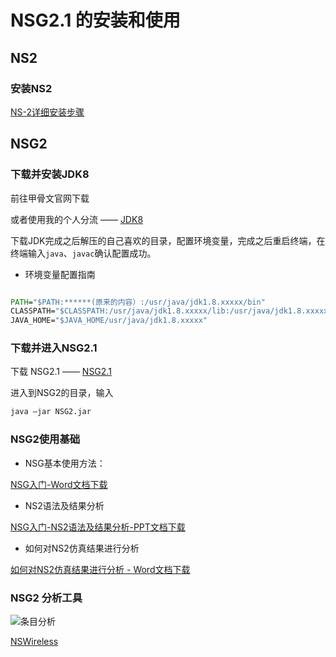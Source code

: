 # NSG2.1 的安装和使用

## NS2

### 安装NS2

[NS-2详细安装步骤](http://shencangblue.com/ns-2%e8%af%a6%e7%bb%86%e5%ae%89%e8%a3%85%e6%ad%a5%e9%aa%a4/)

## NSG2

### 下载并安装JDK8

前往甲骨文官网下载

或者使用我的个人分流 —— [JDK8](http://data.shencangblue.com/index.php/s/pHk04UTZR6OOeFM)

下载JDK完成之后解压的自己喜欢的目录，配置环境变量，完成之后重启终端，在终端输入`java`、`javac`确认配置成功。

* 环境变量配置指南

```cmd

PATH="$PATH:******(原来的内容）:/usr/java/jdk1.8.xxxxx/bin"
CLASSPATH="$CLASSPATH:/usr/java/jdk1.8.xxxxx/lib:/usr/java/jdk1.8.xxxxx/jre/lib"
JAVA_HOME="$JAVA_HOME/usr/java/jdk1.8.xxxxx"
```

### 下载并进入NSG2.1

下载 NSG2.1 —— [NSG2.1](http://data.shencangblue.com/index.php/s/fQ5QmCWrlaJ6leh)

进入到NSG2的目录，输入

```cmd
java –jar NSG2.jar
```

### NSG2使用基础

* NSG基本使用方法：

[NSG入门-Word文档下载](http://data.shencangblue.com/index.php/s/FrCMIKAL7G3TE8T)

* NS2语法及结果分析

[NSG入门-NS2语法及结果分析-PPT文档下载](http://data.shencangblue.com/index.php/s/Gw9ZE2Y1IHuvts2)

* 如何对NS2仿真结果进行分析

[如何对NS2仿真结果进行分析 - Word文档下载](http://data.shencangblue.com/index.php/s/R7daMX4lncVKzzx)

### NSG2 分析工具

![条目分析](https://i.loli.net/2019/12/05/sdzpmSFQbj6U7Wf.png)

[NSWireless](http://data.shencangblue.com/index.php/s/7c7J4kdMxmHjfwQ)
